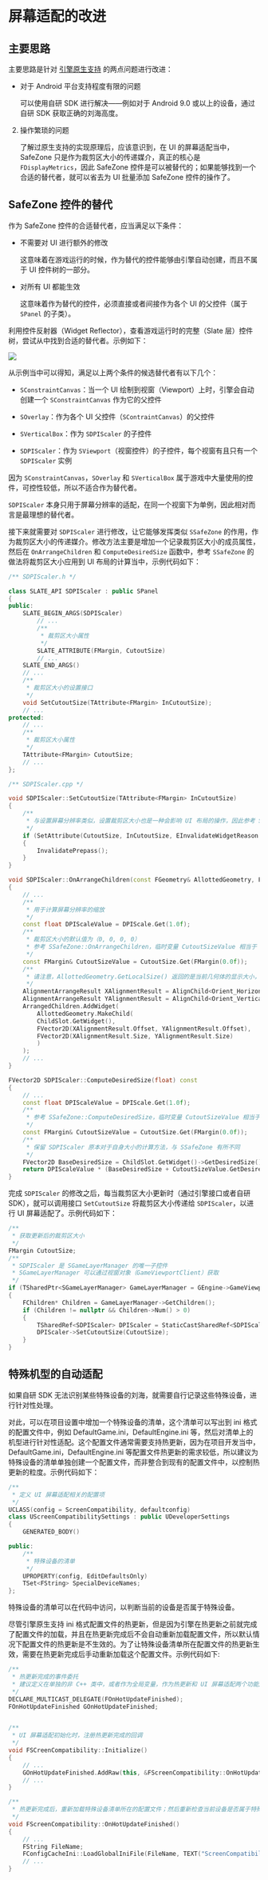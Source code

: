 # 屏幕适配的改进


## 主要思路

主要思路是针对 [引擎原生支持](unreal_engine/screen_compatibility_engine.md) 的两点问题进行改进：

+ 对于 Android 平台支持程度有限的问题

	可以使用自研 SDK 进行解决——例如对于 Android 9.0 或以上的设备，通过自研 SDK 获取正确的刘海高度。

2. 操作繁琐的问题

	了解过原生支持的实现原理后，应该意识到，在 UI 的屏幕适配当中，SafeZone 只是作为裁剪区大小的传递媒介，真正的核心是 `FDisplayMetrics`，因此 SafeZone 控件是可以被替代的；如果能够找到一个合适的替代者，就可以省去为 UI 批量添加 SafeZone 控件的操作了。


## SafeZone 控件的替代

作为 SafeZone 控件的合适替代者，应当满足以下条件：

+ 不需要对 UI 进行额外的修改

	这意味着在游戏运行的时候，作为替代的控件能够由引擎自动创建，而且不属于 UI 控件树的一部分。

+ 对所有 UI 都能生效

	这意味着作为替代的控件，必须直接或者间接作为各个 UI 的父控件（属于 `SPanel` 的子类）。

利用控件反射器（Widget Reflector），查看游戏运行时的完整（Slate 层）控件树，尝试从中找到合适的替代者。示例如下：

![](screen_compatibility_advance/widget_reflector_result.png)

从示例当中可以得知，满足以上两个条件的候选替代者有以下几个：

+ `SConstraintCanvas`：当一个 UI 绘制到视窗（Viewport）上时，引擎会自动创建一个 `SConstraintCanvas` 作为它的父控件

+ `SOverlay`：作为各个 UI 父控件（`SContraintCanvas`）的父控件

+ `SVerticalBox`：作为 `SDPIScaler` 的子控件

+ `SDPIScaler`：作为 `SViewport`（视窗控件）的子控件，每个视窗有且只有一个 `SDPIScaler` 实例

因为 `SConstraintCanvas`，`SOverlay` 和 `SVerticalBox` 属于游戏中大量使用的控件，可控性较低，所以不适合作为替代者。

`SDPIScaler` 本身只用于屏幕分辨率的适配，在同一个视窗下为单例，因此相对而言是最理想的替代者。

接下来就需要对 `SDPIScaler` 进行修改，让它能够发挥类似 `SSafeZone` 的作用，作为裁剪区大小的传递媒介。修改方法主要是增加一个记录裁剪区大小的成员属性，然后在 `OnArrangeChildren` 和 `ComputeDesiredSize` 函数中，参考 `SSafeZone` 的做法将裁剪区大小应用到 UI 布局的计算当中，示例代码如下：

```cpp
/** SDPIScaler.h */

class SLATE_API SDPIScaler : public SPanel
{
public:
	SLATE_BEGIN_ARGS(SDPIScaler)
		// ...
		/**
		 * 裁剪区大小属性
		 */
		SLATE_ATTRIBUTE(FMargin, CutoutSize)
		// ...
	SLATE_END_ARGS()
	// ...
	/**
	 * 裁剪区大小的设置接口
	 */
	void SetCutoutSize(TAttribute<FMargin> InCutoutSize);
	// ...
protected:
	// ...
	/**
	 * 裁剪区大小属性
	 */
	TAttribute<FMargin> CutoutSize;
	// ...
};
```

```cpp
/** SDPIScaler.cpp */

void SDPIScaler::SetCutoutSize(TAttribute<FMargin> InCutoutSize)
{
	/**
	 * 与设置屏幕分辨率类似，设置裁剪区大小也是一种会影响 UI 布局的操作，因此参考 SetDPIScale 的实现即可
	 */
	if (SetAttribute(CutoutSize, InCutoutSize, EInvalidateWidgetReason::Layout))
	{
		InvalidatePrepass();
	}
}

void SDPIScaler::OnArrangeChildren(const FGeometry& AllottedGeometry, FArrangedChildren& ArrangedChildren) const
{
	// ...
	/**
	 * 用于计算屏幕分辨率的缩放
	 */
	const float DPIScaleValue = DPIScale.Get(1.0f);
	/**
	 * 裁剪区大小的默认值为（0, 0, 0, 0）
	 * 参考 SSafeZone::OnArrangeChildren，临时变量 CutoutSizeValue 相当于 SlotPadding
	 */
	const FMargin& CutoutSizeValue = CutoutSize.Get(FMargin(0.0f));
	/**
	 * 请注意，AllottedGeometry.GetLocalSize() 返回的是当前几何体的显示大小，它是几何体的实际大小经过屏幕分辨率缩放后的结果，而 CutoutSize 为裁剪区的实际大小，因此需要先计算出几何体的实际大小，再计算偏移数据，否则会使得偏移数据的计算结果有误
	 */
	AlignmentArrangeResult XAlignmentResult = AlignChild<Orient_Horizontal>(AllottedGeometry.GetLocalSize().X / DPIScaleValue, ChildSlot, SlotPadding);
	AlignmentArrangeResult YAlignmentResult = AlignChild<Orient_Vertical>(AllottedGeometry.GetLocalSize().Y / DPIScaleValue, ChildSlot, SlotPadding);
	ArrangedChildren.AddWidget(
		AllottedGeometry.MakeChild(
		ChildSlot.GetWidget(),
		FVector2D(XAlignmentResult.Offset, YAlignmentResult.Offset),
		FVector2D(XAlignmentResult.Size, YAlignmentResult.Size)
		)
	);
	// ...
}

FVector2D SDPIScaler::ComputeDesiredSize(float) const
{
	// ...
	const float DPIScaleValue = DPIScale.Get(1.0f);
	/**
	 * 参考 SSafeZone::ComputeDesiredSize，临时变量 CutoutSizeValue 相当于 SlotPadding
	 */
	const FMargin& CutoutSizeValue = CutoutSize.Get(FMargin(0.0f));
	/**
	 * 保留 SDPIScaler 原本对于自身大小的计算方法，与 SSafeZone 有所不同
	 */
	FVector2D BaseDesiredSize = ChildSlot.GetWidget()->GetDesiredSize() + ChildSlot.SlotPadding.Get().GetDesiredSize();
	return DPIScaleValue * (BaseDesiredSize + CutoutSizeValue.GetDesiredSize());
}
```

完成 `SDPIScaler` 的修改之后，每当裁剪区大小更新时（通过引擎接口或者自研 SDK），就可以调用接口 `SetCutoutSize` 将裁剪区大小传递给 `SDPIScaler`，以进行 UI 屏幕适配了。示例代码如下：

```cpp
/**
 * 获取更新后的裁剪区大小
 */
FMargin CutoutSize;
/**
 * SDPIScaler 是 SGameLayerManager 的唯一子控件
 * SGameLayerManager 可以通过视窗对象（GameViewportClient）获取
 */
if (TSharedPtr<SGameLayerManager> GameLayerManager = GEngine->GameViewport != nullptr ? StaticCastSharedPtr<SGameLayerManager>(GEngine->GameViewport->GetGameLayerManager()) : nullptr)
{
	FChildren* Children = GameLayerManager->GetChildren();
	if (Children != nullptr && Children->Num() > 0)
	{
		TSharedRef<SDPIScaler> DPIScaler = StaticCastSharedRef<SDPIScaler>(Children->GetChildAt(0));
		DPIScaler->SetCutoutSize(CutoutSize);
	}
}
```


## 特殊机型的自动适配

如果自研 SDK 无法识别某些特殊设备的刘海，就需要自行记录这些特殊设备，进行针对性处理。

对此，可以在项目设置中增加一个特殊设备的清单，这个清单可以写出到 ini 格式的配置文件中，例如 DefaultGame\.ini，DefaultEngine\.ini 等，然后对清单上的机型进行针对性适配。这个配置文件通常需要支持热更新，因为在项目开发当中，DefaultGame.ini，DefaultEngine.ini 等配置文件热更新的需求较低，所以建议为特殊设备的清单单独创建一个配置文件，而非整合到现有的配置文件中，以控制热更新的粒度。示例代码如下：

```cpp
/**
 * 定义 UI 屏幕适配相关的配置项
 */
UCLASS(config = ScreenCompatibility, defaultconfig)
class UScreenCompatibilitySettings : public UDeveloperSettings
{
	GENERATED_BODY()

public:
	/**
	 * 特殊设备的清单
	 */
	UPROPERTY(config, EditDefaultsOnly)
	TSet<FString> SpecialDeviceNames;
};
```

特殊设备的清单可以在代码中访问，以判断当前的设备是否属于特殊设备。

尽管引擎原生支持 ini 格式配置文件的热更新，但是因为引擎在热更新之前就完成了配置文件的加载，并且在热更新完成后不会自动重新加载配置文件，所以默认情况下配置文件的热更新是不生效的。为了让特殊设备清单所在配置文件的热更新生效，需要在热更新完成后手动重新加载这个配置文件。示例代码如下:

```cpp
/**
 * 热更新完成的事件委托
 * 建议定义在单独的非 C++ 类中，或者作为全局变量，作为热更新和 UI 屏幕适配两个功能之间的纽带；因为两个功能的生命周期无法确保一致，如果将事件委托定义在其中之一，就会容易出现非法访问的问题
 */
DECLARE_MULTICAST_DELEGATE(FOnHotUpdateFinished);
FOnHotUpdateFinished GOnHotUpdateFinished;


/**
 * UI 屏幕适配初始化时，注册热更新完成的回调
 */
void FSCreenCompatibility::Initialize()
{
	// ...
	GOnHotUpdateFinished.AddRaw(this, &FScreenCompatibility::OnHotUpdateFinished);
	// ...
}

/**
 * 热更新完成后，重新加载特殊设备清单所在的配置文件；然后重新检查当前设备是否属于特殊设备
 */
void FScreenCompatibility::OnHotUpdateFinished()
{
	// ...
	FString FileName;
	FConfigCacheIni::LoadGlobalIniFile(FileName, TEXT("ScreenCompatibility"));
	// ...
}
```

